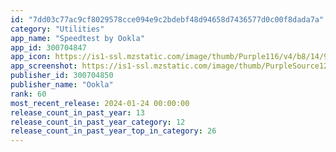 ```yaml
---
id: "7dd03c77ac9cf8029578cce094e9c2bdebf48d94658d7436577d0c00f8dada7a"
category: "Utilities"
app_name: "Speedtest by Ookla"
app_id: 300704847
app_icon: https://is1-ssl.mzstatic.com/image/thumb/Purple116/v4/b8/14/9f/b8149f60-6eff-7a40-2b04-3d0001d8930d/AppIcon-1x_U007emarketing-0-7-0-85-220.png/1024x1024bb.png
app_screenshot: https://is1-ssl.mzstatic.com/image/thumb/PurpleSource126/v4/d7/dc/b5/d7dcb512-7650-44c1-2b99-2f0ee99fd2f4/6d8902a5-1487-4ccf-80dc-fbcb093769e6_01_-_Take_a_Speedtest_6.5.png/1242x2688bb.png
publisher_id: 300704850
publisher_name: "Ookla"
rank: 60
most_recent_release: 2024-01-24 00:00:00
release_count_in_past_year: 13
release_count_in_past_year_category: 12
release_count_in_past_year_top_in_category: 26
---
```

